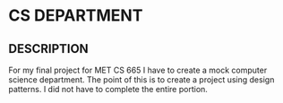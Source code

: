 # CS DEPARTMENT

## DESCRIPTION
For my final project for MET CS 665 I have to create a mock computer science department. The point of this is to create a project using design patterns. I did not have to complete the entire portion. 